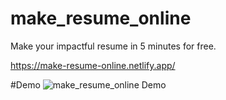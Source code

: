 # make_resume_online
Make your impactful resume in 5 minutes for free.

https://make-resume-online.netlify.app/

#Demo
![make_resume_online Demo](/final\resume.gif)

